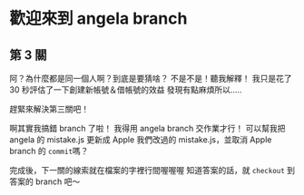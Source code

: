 #  歡迎來到 angela branch

## 第 3 關

阿？為什麼都是同一個人啊？到底是要猜啥？
不是不是！聽我解釋！
我只是花了 30 秒評估了一下創建新帳號＆借帳號的效益
發現有點麻煩所以.....

趕緊來解決第三關吧！

啊其實我搞錯 branch 了啦！
我得用 angela branch 交作業才行！
可以幫我把 angela 的 mistake.js 更新成 Apple 我們改過的 mistake.js，並取消 Apple branch 的 `commit`嗎？

完成後，下一關的線索就在檔案的字裡行間喔喔喔
知道答案的話，就 `checkout` 到答案的 branch 吧～
